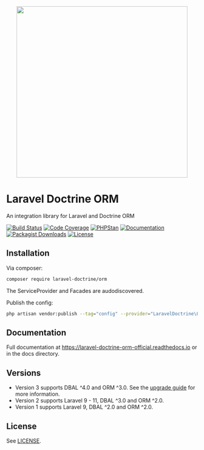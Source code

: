 <p align="center">
    <img src="https://placehold.co/10x10/337ab7/337ab7.png" width="100%" height="15px">
    <img width="450px" src="https://github.com/laravel-doctrine/orm/blob/3.0.x/docs/banner.png"/>
</p>

Laravel Doctrine ORM
====================

An integration library for Laravel and Doctrine ORM

[![Build Status](https://github.com/laravel-doctrine/orm/actions/workflows/continuous-integration.yml/badge.svg)](https://github.com/laravel-doctrine/orm/actions/workflows/continuous-integration.yml?query=branch%3Amain)
[![Code Coverage](https://codecov.io/gh/laravel-doctrine/orm/branch/3.0.x/graph/badge.svg?token=3CpQzDXOWX)](https://codecov.io/gh/laravel-doctrine/orm)
[![PHPStan](https://img.shields.io/badge/PHPStan-level%201-brightgreen.svg)](https://img.shields.io/badge/PHPStan-level%201-brightgreen.svg)
[![Documentation](https://readthedocs.org/projects/laravel-doctrine-orm-official/badge/?version=latest)](https://laravel-doctrine-orm-official.readthedocs.io/en/latest/)
[![Packagist Downloads](https://img.shields.io/packagist/dd/laravel-doctrine/orm)](https://packagist.org/packages/laravel-doctrine/orm)
[![License](https://poser.pugx.org/laravel-doctrine/orm/license)](//packagist.org/packages/laravel-doctrine/orm)


Installation
------------

Via composer:

```bash
composer require laravel-doctrine/orm
```

The ServiceProvider and Facades are audodiscovered.

Publish the config:

```bash
php artisan vendor:publish --tag="config" --provider="LaravelDoctrine\ORM\DoctrineServiceProvider"
```


Documentation
-------------

Full documentation at https://laravel-doctrine-orm-official.readthedocs.io
or in the docs directory.


Versions
--------

* Version 3 supports DBAL ^4.0 and ORM ^3.0.  See the [upgrade guide](https://laravel-doctrine-orm-official.readthedocs.io/en/latest/upgrade.html) for more information.
* Version 2 supports Laravel 9 - 11, DBAL ^3.0 and ORM ^2.0.
* Version 1 supports Laravel 9, DBAL ^2.0 and ORM ^2.0.

License
-------

See [LICENSE](https://github.com/laravel-doctrine/orm/blob/master/LICENSE).

